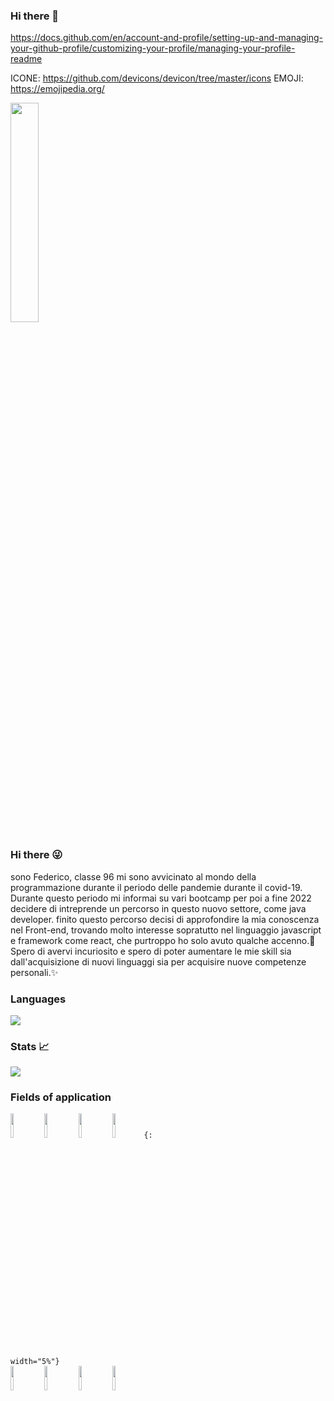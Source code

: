 ### Hi there 👋

https://docs.github.com/en/account-and-profile/setting-up-and-managing-your-github-profile/customizing-your-profile/managing-your-profile-readme


ICONE: https://github.com/devicons/devicon/tree/master/icons
EMOJI: https://emojipedia.org/




<img text-align="center" width="30%" src="https://github.com/Federico-Z96/Federico-Z96/assets/124045425/15a3b122-3032-4e03-9dcb-a45e28ab7ed8"  />

### Hi there 😜

sono Federico, classe 96 mi sono avvicinato al mondo della programmazione durante il periodo delle pandemie durante il covid-19.
Durante questo periodo mi informai su vari bootcamp per poi a fine 2022 decidere di intreprende un percorso in questo nuovo settore, come java developer.
finito questo percorso decisi di approfondire la mia conoscenza nel Front-end, trovando molto interesse sopratutto nel linguaggio javascript e framework come react, che purtroppo ho solo avuto qualche accenno.🙏
Spero di avervi incuriosito e spero di poter aumentare le mie skill sia dall'acquisizione di nuovi linguaggi sia per acquisire nuove competenze personali.✨


### Languages
<img src="https://github-readme-stats.vercel.app/api/top-langs?username=Federico-Z96"/>


### Stats 📈
<img src="https://github-readme-stats.vercel.app/api?username=Federico-Z96&show_icons=true"/>  

### Fields of application
<code><img width="10%" src="https://www.vectorlogo.zone/logos/java/java-horizontal.svg"></code>
<code><img width="10%" src="https://upload.vectorlogo.zone/logos/javascript/images/806c2e30-cf85-4b36-81bb-037049603c34.svg"></code>
<code><img width="10%" src="https://www.vectorlogo.zone/logos/w3_html5/w3_html5-ar21.svg"></code>
<code><img width="10%" src="https://www.vectorlogo.zone/logos/npmjs/npmjs-ar21.svg">{: width="5%"}</code>
<br />
<code><img width="10%" src="https://www.vectorlogo.zone/logos/w3_css/w3_css-ar21.svg"></code>
<code><img width="10%" src="https://www.vectorlogo.zone/logos/reactjs/reactjs-ar21.svg"></code>
<code><img width="10%" src="https://www.vectorlogo.zone/logos/canva/canva-ar21.svg"></code>
<code><img width="10%" src="https://www.vectorlogo.zone/logos/sass-lang/sass-lang-ar21.svg"></code>
<!--
**Federico-Z96/Federico-Z96** is a ✨ _special_ ✨ repository because its `README.md` (this file) appears on your GitHub profile.

Here are some ideas to get you started:
- 🔭 I’m currently working on ...
- 🌱 I’m currently learning ...
- 👯 I’m looking to collaborate on ...
- 🤔 I’m looking for help with ...
- 💬 Ask me about ...
- 📫 How to reach me: ...
- 😄 Pronouns: ...
- ⚡ Fun fact: ...

-->
